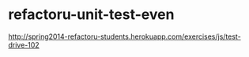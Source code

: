 refactoru-unit-test-even
========================
http://spring2014-refactoru-students.herokuapp.com/exercises/js/test-drive-102
